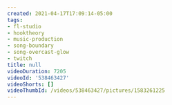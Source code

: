 ```yaml
---
created: 2021-04-17T17:09:14-05:00
tags:
- fl-studio
- hooktheory
- music-production
- song-boundary
- song-overcast-glow
- twitch
title: null
videoDuration: 7205
videoId: '538463427'
videoShorts: []
videoThumbId: /videos/538463427/pictures/1583261225
---
```


